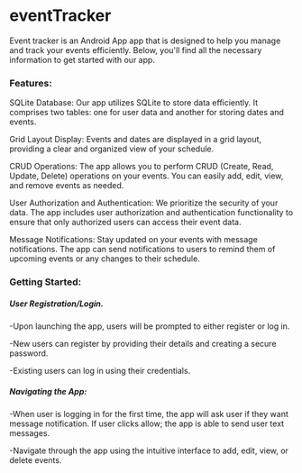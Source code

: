 # eventTracker

Event tracker is an Android App app that is designed to help you manage and track your events efficiently. Below, you'll find all the necessary information to get started with our app.

### Features:
SQLite Database: Our app utilizes SQLite to store data efficiently. It comprises two tables: one for user data and another for storing dates and events. 
   
Grid Layout Display: Events and dates are displayed in a grid layout, providing a clear and organized view of your schedule.

CRUD Operations: The app allows you to perform CRUD (Create, Read, Update, Delete) operations on your events. You can easily add, edit, view, and remove events as needed.

User Authorization and Authentication: We prioritize the security of your data. The app includes user authorization and authentication functionality to ensure that only authorized users can access their event data.

Message Notifications: Stay updated on your events with message notifications. The app can send notifications to users to remind them of upcoming events or any changes to their schedule.
  
### Getting Started:

##### User Registration/Login.
  
  -Upon launching the app, users will be prompted to either register or log in.
  
  -New users can register by providing their details and creating a secure password.
  
  -Existing users can log in using their credentials.

##### Navigating the App:
  -When user is logging in for the first time, the app will ask user if they want message notification. If user clicks allow; the app is able to send user text messages. 
  
  -Navigate through the app using the intuitive interface to add, edit, view, or delete events.


  

